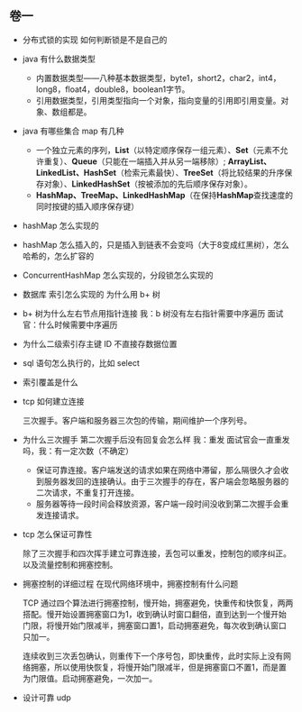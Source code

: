 

## 卷一 

* 分布式锁的实现 如何判断锁是不是自己的 

* java 有什么数据类型 

  * 内置数据类型——八种基本数据类型，byte1，short2，char2，int4，long8，float4，double8，boolean1字节。
  * 引用数据类型，引用类型指向一个对象，指向变量的引用即引用变量。对象、数组都是。

* java 有哪些集合 map 有几种 

  * 一个独立元素的序列，**List**（以特定顺序保存一组元素）、**Set**（元素不允许重复）、**Queue**（只能在一端插入并从另一端移除）; **ArrayList、LinkedList、HashSet**（检索元素最快）、**TreeSet**（将比较结果的升序保存对象）、**LinkedHashSet**（按被添加的先后顺序保存对象）。
  * **HashMap、TreeMap、LinkedHashMap**（在保持**HashMap**查找速度的同时按键的插入顺序保存键）

* hashMap 怎么实现的 

  

* hashMap 怎么插入的，只是插入到链表不会变吗（大于8变成红黑树），怎么哈希的，怎么扩容的 

  

* ConcurrentHashMap 怎么实现的，分段锁怎么实现的 

  

* 数据库 索引怎么实现的 为什么用 b+ 树 

  

* b+ 树为什么左右节点用指针连接 我：b 树没有左右指针需要中序遍历 面试官：什么时候需要中序遍历 

* 为什么二级索引存主键 ID 不直接存数据位置 

* sql 语句怎么执行的，比如 select 

* 索引覆盖是什么 

* tcp 如何建立连接 

  三次握手。客户端和服务器三次包的传输，期间维护一个序列号。

* 为什么三次握手 第二次握手后没有回复会怎么样 我：重发 面试官会一直重发吗，我：有一定次数（不确定） 

  * 保证可靠连接。客户端发送的请求如果在网络中滞留，那么隔很久才会收到服务器发回的连接确认。由于三次握手的存在，客户端会忽略服务器的二次请求，不重复打开连接。
  * 服务器等待一段时间会释放资源，客户端一段时间没收到第二次握手会重发连接请求。

* tcp 怎么保证可靠性 

  除了三次握手和四次挥手建立可靠连接，丢包可以重发，控制包的顺序纠正。以及流量控制和拥塞控制。

* 拥塞控制的详细过程 在现代网络环境中，拥塞控制有什么问题

  TCP 通过四个算法进行拥塞控制，慢开始，拥塞避免，快重传和快恢复，两两搭配。慢开始设置拥塞窗口为1，收到确认时窗口翻倍，直到达到一个慢开始门限，将慢开始门限减半，拥塞窗口置1，启动拥塞避免，每次收到确认窗口只加一。

  连续收到三次丢包确认，则重传下一个序号包，即快重传，此时实际上没有网络拥塞，所以使用快恢复，将慢开始门限减半，但是拥塞窗口不置1，而是置为门限值。启动拥塞避免，一次加一。

* 设计可靠 udp